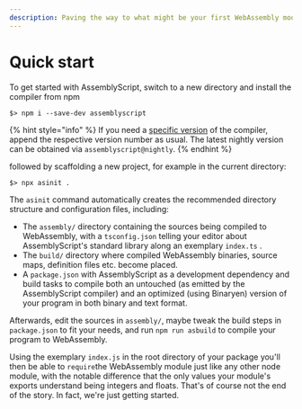 ```yaml
---
description: Paving the way to what might be your first WebAssembly module.
---
```


# Quick start

To get started with AssemblyScript, switch to a new directory and install the compiler from npm

```text
$> npm i --save-dev assemblyscript
```

{% hint style="info" %}
If you need a [specific version](https://github.com/AssemblyScript/assemblyscript/releases) of the compiler, append the respective version number as usual. The latest nightly version can be obtained via `assemblyscript@nightly`.
{% endhint %}

followed by scaffolding a new project, for example in the current directory:

```text
$> npx asinit .
```

The `asinit` command automatically creates the recommended directory structure and configuration files, including:

* The `assembly/` directory containing the sources being compiled to WebAssembly, with a `tsconfig.json` telling your editor about AssemblyScript's standard library along an exemplary `index.ts` .
* The `build/` directory where compiled WebAssembly binaries, source maps, definition files etc. become placed.
* A `package.json` with AssemblyScript as a development dependency and build tasks to compile both an untouched \(as emitted by the AssemblyScript compiler\) and an optimized \(using Binaryen\) version of your program in both binary and text format.

Afterwards, edit the sources in `assembly/`, maybe tweak the build steps in `package.json` to fit your needs, and run `npm run asbuild` to compile your program to WebAssembly.

Using the exemplary `index.js` in the root directory of your package you'll then be able to `require`the WebAssembly module just like any other node module, with the notable difference that the only values your module's exports understand being integers and floats. That's of course not the end of the story. In fact, we're just getting started.



